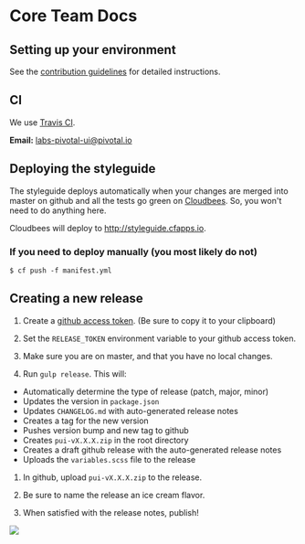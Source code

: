 # Core Team Docs

## Setting up your environment

See the [contribution guidelines](https://github.com/pivotal-cf/pivotal-ui/blob/master/CONTRIBUTING.md#setting-up-your-environment) for detailed instructions.

## CI

We use [Travis CI](https://magnum.travis-ci.com/pivotal-cf/pivotal-ui).

**Email:** labs-pivotal-ui@pivotal.io

## Deploying the styleguide

The styleguide deploys automatically when your changes are merged into master on github and all the tests go green on [Cloudbees](https://pivotal.ci.cloudbees.com/job/pivotal-ui-styleguide/). So, you won't need to do anything here.

Cloudbees will deploy to <http://styleguide.cfapps.io>.

### If you need to deploy manually (you most likely do not)

    $ cf push -f manifest.yml

## Creating a new release
1. Create a [github access token](https://help.github.com/articles/creating-an-access-token-for-command-line-use/).
(Be sure to copy it to your clipboard)

1. Set the `RELEASE_TOKEN` environment variable to your github access token.

1. Make sure you are on master, and that you have no local changes.

1. Run `gulp release`. This will:
  - Automatically determine the type of release (patch, major, minor)
  - Updates the version in `package.json`
  - Updates `CHANGELOG.md` with auto-generated release notes
  - Creates a tag for the new version
  - Pushes version bump and new tag to github
  - Creates `pui-vX.X.X.zip` in the root directory
  - Creates a draft github release with the auto-generated release notes
  - Uploads the `variables.scss` file to the release

1. In github, upload `pui-vX.X.X.zip` to the release.

1. Be sure to name the release an ice cream flavor.

1. When satisfied with the release notes, publish!

![](http://images2.fanpop.com/images/photos/3600000/Lucille-Animated-gif-arrested-development-3695222-275-155.gif)
